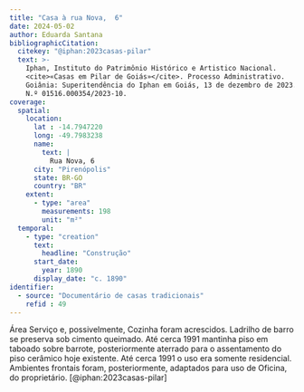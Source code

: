 ```yaml
---
title: "Casa à rua Nova,  6"
date: 2024-05-02
author: Eduarda Santana
bibliographicCitation:
  citekey: "@iphan:2023casas-pilar"
  text: >-
    Iphan, Instituto do Patrimônio Histórico e Artistico Nacional.
    <cite>«Casas em Pilar de Goiás»</cite>. Processo Administrativo.
    Goiânia: Superitendência do Iphan em Goiás, 13 de dezembro de 2023.
    N.º 01516.000354/2023-10.
coverage:
  spatial:
    location:
      lat : -14.7947220
      long: -49.7983238
      name:
        text: |
          Rua Nova, 6
      city: "Pirenópolis"
      state: BR-GO
      country: "BR"
    extent:
      - type: "area"
        measurements: 198
        unit: "m²"
  temporal:
    - type: "creation"
      text:
        headline: "Construção"
      start_date:
        year: 1890
      display_date: "c. 1890"
identifier:
  - source: "Documentário de casas tradicionais"
    refid : 49
---
```


Área Serviço e, possivelmente, Cozinha foram acrescidos. Ladrilho de
barro se preserva sob cimento queimado. Até cerca 1991 mantinha piso em
taboado sobre barrote, posteriormente aterrado para o assentamento do
piso cerâmico hoje existente. Até cerca 1991 o uso era somente
residencial. Ambientes frontais foram, posteriormente, adaptados para
uso de Oficina, do proprietário. [@iphan:2023casas-pilar]

